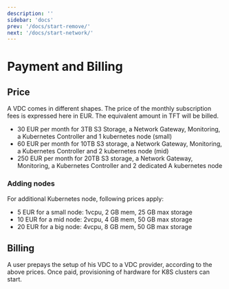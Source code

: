 ```yaml
---
description: ''
sidebar: 'docs'
prev: '/docs/start-remove/'
next: '/docs/start-network/'
---
```


# Payment and Billing

## Price

A VDC comes in different shapes. The price of the monthly subscription fees is expressed here in EUR. The equivalent amount in TFT will be billed. 

- 30 EUR per month for 3TB S3 Storage, a Network Gateway, Monitoring, a Kubernetes Controller and 1 kubernetes node (small)
- 60 EUR per month for 10TB S3 storage, a Network Gateway, Monitoring, a Kubernetes Controller and 2 kubernetes node (mid)
- 250 EUR per month for 20TB S3 storage, a Network Gateway, Monitoring, a Kubernetes Controller and 2 dedicated A kubernetes node

### Adding nodes
For additional Kubernetes node, following prices apply:

- 5 EUR for a small node: 1vcpu, 2 GB mem, 25 GB max storage
- 10 EUR for a mid node: 2vcpu, 4 GB mem, 50 GB max storage
- 20 EUR for a big node: 4vcpu, 8 GB mem, 50 GB max storage

## Billing

A user prepays the setup of his VDC to a VDC provider, according to the above prices. 
Once paid, provisioning of hardware for K8S clusters can start. 
